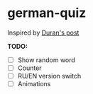# german-quiz

Inspired by [Duran's post](https://vk.com/wall-25336774_9795)

**TODO:**
- [ ] Show random word
- [ ] Counter
- [ ] RU/EN version switch
- [ ] Animations
